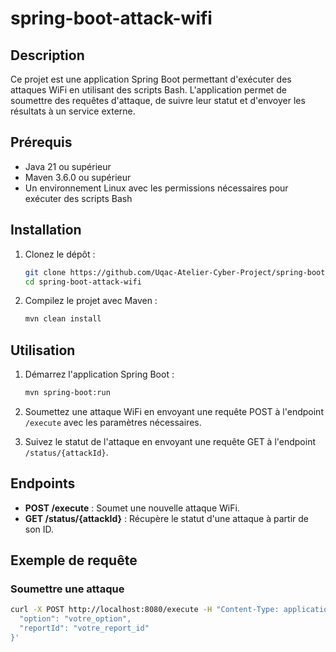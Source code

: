 # spring-boot-attack-wifi

## Description
Ce projet est une application Spring Boot permettant d'exécuter des attaques WiFi en utilisant des scripts Bash. L'application permet de soumettre des requêtes d'attaque, de suivre leur statut et d'envoyer les résultats à un service externe.

## Prérequis
- Java 21 ou supérieur
- Maven 3.6.0 ou supérieur
- Un environnement Linux avec les permissions nécessaires pour exécuter des scripts Bash

## Installation
1. Clonez le dépôt :
    ```sh
    git clone https://github.com/Uqac-Atelier-Cyber-Project/spring-boot-attack-wifi.git
    cd spring-boot-attack-wifi
    ```

2. Compilez le projet avec Maven :
    ```sh
    mvn clean install
    ```

## Utilisation
1. Démarrez l'application Spring Boot :
    ```sh
    mvn spring-boot:run
    ```

2. Soumettez une attaque WiFi en envoyant une requête POST à l'endpoint `/execute` avec les paramètres nécessaires.

3. Suivez le statut de l'attaque en envoyant une requête GET à l'endpoint `/status/{attackId}`.

## Endpoints
- **POST /execute** : Soumet une nouvelle attaque WiFi.
- **GET /status/{attackId}** : Récupère le statut d'une attaque à partir de son ID.

## Exemple de requête
### Soumettre une attaque
```sh
curl -X POST http://localhost:8080/execute -H "Content-Type: application/json" -d '{
  "option": "votre_option",
  "reportId": "votre_report_id"
}'